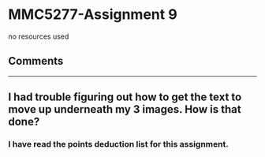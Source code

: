 # MMC5277-Assignment 9
no resources used

## Comments
---
I had trouble figuring out how to get the text to move up underneath  my 3 images.  How is that done?
---

### I have read the points deduction list for this assignment.
